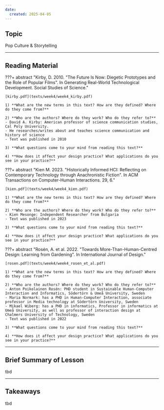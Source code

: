 ```yaml
---
date:
  created: 2025-04-05
---
```


## Topic
Pop Culture & Storytelling

___

## Reading Material

???+ abstract "Kirby, D. 2010. "The Future Is Now: Diegetic Prototypes and the Role of Popular Films". In Generating Real-World Technological Development. Social Studies of Science."

    [kirby.pdf](texts/week4/week4_kirby.pdf)

    1) **What are the new terms in this text? How are they defined? Where do they come from?**

    2) **Who are the authors? Where do they work? Who do they refer to?**
    - David A. Kirby: American professor of science communication studies, Cal Poly University.
    - He researches/writes about and teaches science communication and history of science
    - Text was published in 2010

    3) **What questions come to your mind from reading this text?**

    4) **How does it affect your design practice? What applications do you see in your practice?**


???+ abstract "Kien M. 2023. "Historically Informed HCI: Reflecting on Contemporary Technology through Anachronistic Fiction". In ACM Transactions on Computer-Human Interactions. 29, 6."

    [kien.pdf](texts/week4/week4_kien.pdf)

    1) **What are the new terms in this text? How are they defined? Where do they come from?** 

    2) **Who are the authors? Where do they work? Who do they refer to?**
    - Kien Mesonge: Independent Researcher from Bulgaria
    - Text was published in 2023

    3) **What questions come to your mind from reading this text?**

    4) **How does it affect your design practice? What applications do you see in your practice?**


???+ abstract "Rosén, A. et al. 2022. "Towards More-Than-Human-Centred Design: Learning from Gardening". In International Journal of Design."

    [rosen.pdf](texts/week4/week4_rosen_et_al.pdf)

    1) **What are the new terms in this text? How are they defined? Where do they come from?**

    2) **Who are the authors? Where do they work? Who do they refer to?**
    - Anton Poikolainen Rosén: PHD student in Sustainable Human-Computer Interaction and Informatics, Södertörn & Umeå University, Sweden
    - Maria Normark: has a PHD in Human-Computer Interaction, associate professor in Media technology at Södertörn University, Sweden 
    - Mikael Wiberg: has a PHD in informatics, Professor in informatics at Umeå University, as well as professor of interaction design at Chalmers University of Technology, Sweden
    - Text was published in 2022

    3) **What questions come to your mind from reading this text?**

    4) **How does it affect your design practice? What applications do you see in your practice?**


___

## Brief Summary of Lesson
tbd

___

## Takeaways
tbd